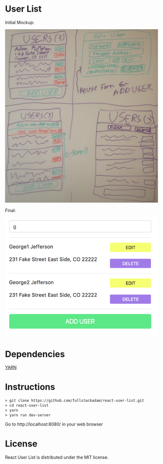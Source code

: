 # User List

Initial Mockup:

![alt text](https://raw.githubusercontent.com/fullstackadam/react-user-list/master/mockup.JPG)

Final:

![alt text](https://raw.githubusercontent.com/fullstackadam/react-user-list/master/screenshot.png)


# Dependencies

[YARN](https://yarnpkg.com/en/docs/install)

# Instructions

```
> git clone https://github.com/fullstackadam/react-user-list.git
> cd react-user-list
> yarn
> yarn run dev-server
```

Go to http://localhost:8080/ in your web browser


# License

React User List is distributed under the MIT license.